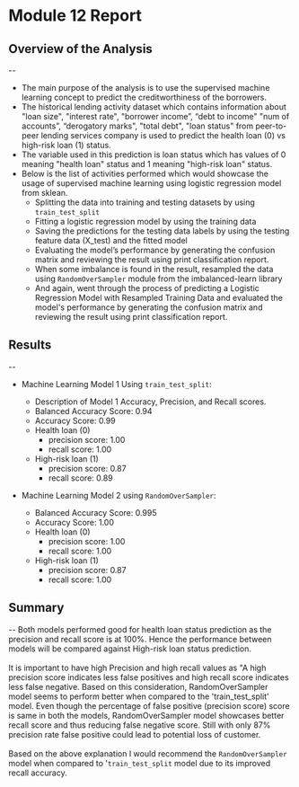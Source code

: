 # Module 12 Report 

## Overview of the Analysis
--
* The main purpose of the analysis is to use the supervised machine learning concept to predict the creditworthiness of the borrowers.
* The historical lending activity dataset which contains information about "loan size", "interest rate", "borrower income”, “debt to income" "num of accounts”, “derogatory marks", "total debt", "loan status" from peer-to-peer lending services company is used to predict the health loan (0) vs high-risk loan (1) status. 
* The variable used in this prediction is loan status which has values of 0 meaning "health loan" status and 1 meaning "high-risk loan" status.
* Below is the list of activities performed which would showcase the usage of supervised machine learning using logistic regression model from sklean.
  * Splitting the data into training and testing datasets by using `train_test_split`
  * Fitting a logistic regression model by using the training data
  * Saving the predictions for the testing data labels by using the testing feature data (X_test) and the fitted model
  * Evaluating the model’s performance by generating the confusion matrix and reviewing the result using print classification report.
  * When some imbalance is found in the result, resampled the data using `RandomOverSampler` module from the imbalanced-learn library
  * And again, went through the process of predicting a Logistic Regression Model with Resampled Training Data and evaluated the model's performance by generating the confusion matrix and reviewing the result using print classification report.

## Results
--
* Machine Learning Model 1 Using `train_test_split`:
  * Description of Model 1 Accuracy, Precision, and Recall scores.
  * Balanced Accuracy Score: 0.94
  * Accuracy Score: 0.99
  * Health loan (0) 
      - precision score: 1.00
      - recall score: 1.00
  * High-risk loan (1) 
      - precision score: 0.87
      - recall score: 0.89

* Machine Learning Model 2 using `RandomOverSampler`:
  * Balanced Accuracy Score: 0.995
  * Accuracy Score: 1.00
  * Health loan (0) 
      - precision score: 1.00
      - recall score: 1.00
  * High-risk loan (1) 
      - precision score: 0.87
      - recall score: 1.00

## Summary
--
Both models performed good for health loan status prediction as the precision and recall score is at 100%. Hence the performance between models will be compared against High-risk loan status prediction.<br>
<br>
It is important to have high Precision and high recall values as "A high precision score indicates less false positives and high recall score indicates less false negative. Based on this consideration, RandomOverSampler model seems to perform better when compared to the 'train_test_split' model. Even though the percentage of false positive (precision score) score is same in both the models, RandomOverSampler model showcases better recall score and thus reducing false negative score. Still with only 87% precision rate false positive could lead to potential loss of customer. <br>
<br>
Based on the above explanation I would recommend the `RandomOverSampler` model when compared to '`train_test_split` model due to its improved recall accuracy.